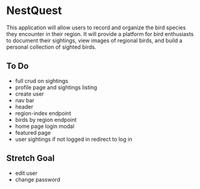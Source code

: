 # NestQuest

This application will allow users to record and organize the bird species they encounter in their region. It will provide a platform for bird enthusiasts to document their sightings, view images of regional birds, and build a personal collection of sighted birds.

## To Do

- full crud on sightings
- profile page and sightings listing
- create user
- nav bar
- header
- region-index endpoint
- birds by region endpoint
- home page login modal
- featured page
- user sightings if not logged in redirect to log in

## Stretch Goal

- edit user
- change password
